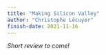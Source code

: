 ```yaml
---
title: "Making Silicon Valley"
author: "Christophe Lécuyer"
finish-date: 2021-11-16
---
```


_Short review to come!_
